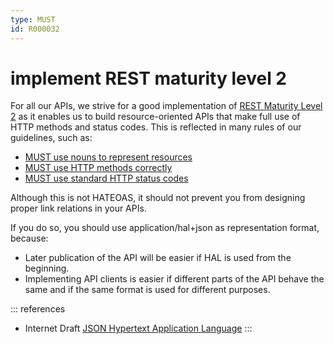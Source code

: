 ```yaml
---
type: MUST
id: R000032
---
```


# implement REST maturity level 2

For all our APIs, we strive for a good implementation of [REST Maturity Level 2](https://martinfowler.com/articles/richardsonMaturityModel.html#level2) as it enables us to build resource-oriented APIs that make full use of HTTP methods and status codes.
This is reflected in many rules of our guidelines, such as:

- [MUST use nouns to represent resources](@guidelines/R000016)
- [MUST use HTTP methods correctly](@guidelines/R000007)
- [MUST use standard HTTP status codes](@guidelines/R000012)

Although this is not HATEOAS, it should not prevent you from designing proper link relations in your APIs.

If you do so, you should use application/hal+json as representation format, because:

- Later publication of the API will be easier if HAL is used from the beginning.
- Implementing API clients is easier if different parts of the API behave the same and if the same format is used for different purposes.

::: references

- Internet Draft [JSON Hypertext Application Language](https://tools.ietf.org/html/draft-kelly-json-hal-08)
:::
